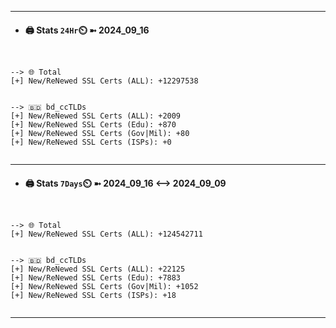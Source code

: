 

---
- #### 🖨️ **Stats** `24Hr`⏲️ ➼ 2024_09_16
```console


--> 🌐 Total
[+] New/ReNewed SSL Certs (ALL): +12297538


--> 🇧🇩 bd_ccTLDs
[+] New/ReNewed SSL Certs (ALL): +2009
[+] New/ReNewed SSL Certs (Edu): +870
[+] New/ReNewed SSL Certs (Gov|Mil): +80
[+] New/ReNewed SSL Certs (ISPs): +0


```

---
- #### 🖨️ **Stats** `7Days`⏲️ ➼ 2024_09_16 <--> 2024_09_09
```console


--> 🌐 Total
[+] New/ReNewed SSL Certs (ALL): +124542711


--> 🇧🇩 bd_ccTLDs
[+] New/ReNewed SSL Certs (ALL): +22125
[+] New/ReNewed SSL Certs (Edu): +7883
[+] New/ReNewed SSL Certs (Gov|Mil): +1052
[+] New/ReNewed SSL Certs (ISPs): +18


```

---


